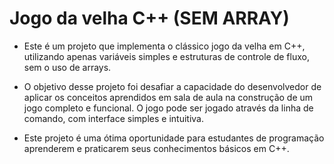 # Jogo da velha C++ (SEM ARRAY)

- Este é um projeto que implementa o clássico jogo da velha em C++, utilizando apenas variáveis simples e estruturas de controle de fluxo, sem o uso de arrays.

- O objetivo desse projeto foi desafiar a capacidade do desenvolvedor de aplicar os conceitos aprendidos em sala de aula na construção de um jogo completo e funcional. O jogo pode ser jogado através da linha de comando, com interface simples e intuitiva.

- Este projeto é uma ótima oportunidade para estudantes de programação aprenderem e praticarem seus conhecimentos básicos em C++. 
